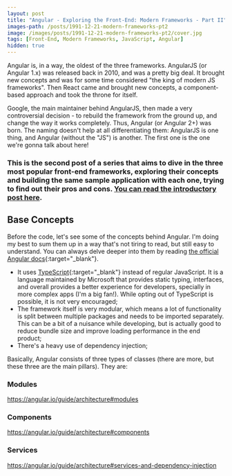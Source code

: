 ```yaml
---
layout: post
title: "Angular - Exploring the Front-End: Modern Frameworks - Part II"
images-path: /posts/1991-12-21-modern-frameworks-pt2
image: /images/posts/1991-12-21-modern-frameworks-pt2/cover.jpg
tags: [Front-End, Modern Frameworks, JavaScript, Angular]
hidden: true
---
```


Angular is, in a way, the oldest of the three frameworks. AngularJS (or Angular 1.x) was released back in 2010, and was a pretty big deal. It brought new concepts and was for some time considered "the king of modern JS frameworks". Then React came and brought new concepts, a component-based approach and took the throne for itself.

Google, the main maintainer behind AngularJS, then made a very controversial decision - to rebuild the framework from the ground up, and change the way it works completely. Thus, Angular (or Angular 2+) was born. The naming doesn't help at all differentiating them: AngularJS is one thing, and Angular (without the "JS") is another. The first one is the one we're gonna talk about here!

### This is the second post of a series that aims to dive in the three most popular front-end frameworks, exploring their concepts and building the same sample application with each one, trying to find out their pros and cons. [You can read the introductory post here]({{site.baseUrl}}/modern-frameworks-pt1/).


## Base Concepts
Before the code, let's see some of the concepts behind Angular. I'm doing my best to sum them up in a way that's not tiring to read, but still easy to understand. You can always delve deeper into them by reading [the official Angular docs](https://angular.io/docs){:target="_blank"}.

* It uses [TypeScript](https://www.typescriptlang.org){:target="_blank"} instead of regular JavaScript. It is a language maintained by Microsoft that provides static typing, interfaces, and overall provides a better experience for developers, specially in more complex apps (I'm a big fan!). While opting out of TypeScript is possible, it is not very encouraged;
* The framework itself is very modular, which means a lot of functionality is split between multiple packages and needs to be imported separately. This can be a bit of a nuisance while developing, but is actually good to reduce bundle size and improve loading performance in the end product;
* There's a heavy use of dependency injection;

Basically, Angular consists of three types of classes (there are more, but these three are the main pillars). They are:

### Modules
https://angular.io/guide/architecture#modules

### Components
https://angular.io/guide/architecture#components

### Services
https://angular.io/guide/architecture#services-and-dependency-injection